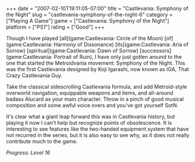 +++
date = "2007-02-10T19:11:05-07:00"
title = "Castlevania: Symphony of the Night"
slug = "castlevania-symphony-of-the-night-6"
category = ["Playing A Game"]
game = ["Castlevania: Symphony of the Night"]
platform = ["PS1"]
rating = ["Good"]
+++

Though I have played [all](game:Castlevania: Circle of the Moon) [of](game:Castlevania: Harmony of Dissonance) [its](game:Castlevania: Aria of Sorrow) [spiritual](game:Castlevania: Dawn of Sorrow) [successors](game:Castlevania: Portrait of Ruin), I have only just gotten around to the one that started the Metroidvania movement: Symphony of the Night.  This was the first Castlevania designed by Koji Igarashi, now known as IGA, That Crazy Castlevania Guy.

Take the classical sidescrolling Castlevania formula, and add Metroid-style overworld navigation, equippable weapons and items, and all-around badass Alucard as your main character.  Throw in a pinch of good musical composition and some awful voice overs and you've got yourself SotN.

It's clear what a giant leap forward this was in Castlevania history, but playing it now I can't help but recognize points of obsolescence.  It is interesting to see features like the two-handed equipment system that have not recurred in the series, but it is also easy to see why, as it does not really contribute much to the game.

<i>Progress: Level 16</i>